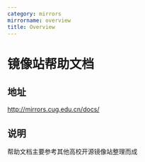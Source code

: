 ```yaml
---
category: mirrors
mirrorname: overview
title: Overview
---
```


# 镜像站帮助文档

## 地址

http://mirrors.cug.edu.cn/docs/

## 说明

帮助文档主要参考其他高校开源镜像站整理而成
